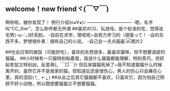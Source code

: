 ## welcome！new friendヾ(￣▽￣)
啊啦啦，被你发现了！
例行介绍(o◕∀◕)ﾉ
——————————
-嗯，名字叫“CC_Xier”，怎么称呼都无所谓
##喜欢ACG，玩游戏，是个标准的宅，觉得说宅男(･ω･`｡)好丢脸。
-目前在求学，嗯呢呢~会努力学习的（頑張って！
-会的东西不多，梦想很朴素：拥有自己的小说。
-自己会一点点画画
![图片2](https://user-images.githubusercontent.com/88967533/130389638-15b2fa83-8b04-4ae9-9875-eb69ae91846e.png)

##也会日常的做饭（可能好吃），喜欢的东西很多，最喜欢猫咪，但不想要调皮的猫猫。
##小时候有一只猫特别粘着我，我说什么猫猫都能理解，特别乖巧，但抓起老鼠又特别凶，反差萌(。￣□￣)ﾂ
但后来猫猫死掉了~我不知道猫猫什么时候离开的，虽然它并不是我家的猫，但知道后还是很伤心，男人的伤心只会痛在心里，真的泪目( •̥́ ˍ •ू ) 
##从此之后其它猫猫都不喜欢，只喜欢它，因为怕自己照顾不好小动物，所以既想要猫猫又不想要猫猫。

